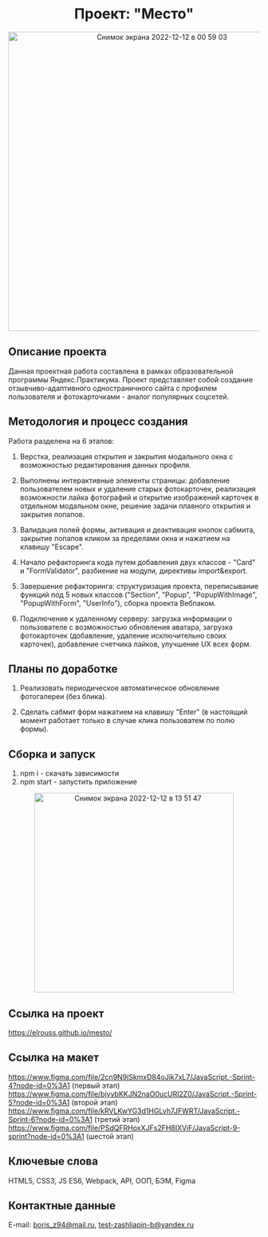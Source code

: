 <h1 align="center">Проект: "Место"</h1>

<div align="center">
  <a href="https://elrouss.github.io/mesto/">
    <img width="600" alt="Снимок экрана 2022-12-12 в 00 59 03" src="https://user-images.githubusercontent.com/108838349/206931608-5636650f-d971-4993-a0ff-ad0a0bb86619.png">
  </a>
</div>

## Описание проекта
Данная проектная работа составлена в рамках образовательной программы Яндекс.Практикума. Проект представляет собой создание отзывчиво-адаптивного одностраничного сайта с профилем пользователя и фотокарточками - аналог популярных соцсетей.
## Методология и процесс создания
Работа разделена на 6 этапов:

1. Верстка, реализация открытия и закрытия модального окна с возможностью редактирования данных профиля.

2. Выполнены интерактивные элементы страницы: добавление пользователем новых и удаление старых фотокарточек, реализация возможности лайка фотографий и открытие изображений карточек в отдельном модальном окне, решение задачи плавного открытия и закрытия попапов.

3. Валидация полей формы, активация и деактивация кнопок сабмита, закрытие попапов кликом за пределами окна и нажатием на клавишу "Escape".

4. Начало рефакторинга кода путем добавления двух классов - "Card" и "FormValidator", разбиение на модули, директивы import&export.

5. Завершение рефакторинга: структуризация проекта, переписывание функций под 5 новых классов ("Section", "Popup", "PopupWithImage", "PopupWithForm", "UserInfo"), сборка проекта Вебпаком.

6. Подключение к удаленному серверу: загрузка информации о пользователе с возможностью обновления аватара, загрузка фотокарточек (добавление, удаление исключительно своих карточек), добавление счетчика лайков, улучшение UX всех форм.

## Планы по доработке
1. Реализовать периодическое автоматическое обновление фотогалереи (без блика).

2. Сделать сабмит форм нажатием на клавишу "Enter" (в настоящий момент работает только в случае клика пользоватем по полю формы).

## Сборка и запуск
1. npm i - cкачать зависимости
2. npm start - запустить приложение

<div align="center">
  <a href="https://elrouss.github.io/mesto/">
    <img width="400" alt="Снимок экрана 2022-12-12 в 13 51 47" src="https://user-images.githubusercontent.com/108838349/207027387-903230e6-c5b4-4a36-9950-015b9205b114.png">
  </a>
</div>

## Ссылка на проект
https://elrouss.github.io/mesto/

## Ссылка на макет
https://www.figma.com/file/2cn9N9jSkmxD84oJik7xL7/JavaScript.-Sprint-4?node-id=0%3A1 (первый этап)
https://www.figma.com/file/bjyvbKKJN2naO0ucURl2Z0/JavaScript.-Sprint-5?node-id=0%3A1 (второй этап)
https://www.figma.com/file/kRVLKwYG3d1HGLvh7JFWRT/JavaScript.-Sprint-6?node-id=0%3A1 (третий этап)
https://www.figma.com/file/PSdQFRHoxXJFs2FH8IXViF/JavaScript-9-sprint?node-id=0%3A1 (шестой этап)

## Ключевые слова
HTML5, CSS3, JS ES6, Webpack, API, ООП, БЭМ, Figma
## Контактные данные
E-mail: boris_z94@mail.ru, test-zashliapin-b@yandex.ru

